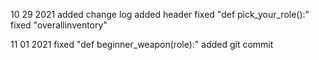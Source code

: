 10 29 2021 
added change log 
added header 
fixed "def pick_your_role():"
fixed "overallinventory" 

11 01 2021 
fixed "def beginner_weapon(role):"
added git commit 
